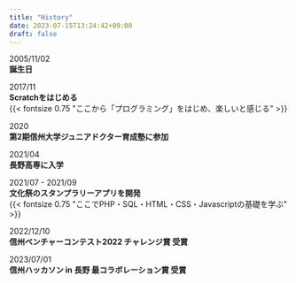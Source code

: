 ```yaml
---
title: "History"
date: 2023-07-15T13:24:42+09:00
draft: false
---
```



2005/11/02  
**誕生日**

2017/11  
**Scratchをはじめる**  
{{< fontsize 0.75 "ここから「プログラミング」をはじめ、楽しいと感じる" >}}

2020  
**第2期信州大学ジュニアドクター育成塾に参加**

2021/04  
**長野高専に入学**

2021/07 - 2021/09  
**文化祭のスタンプラリーアプリを開発**  
{{< fontsize 0.75 "ここでPHP・SQL・HTML・CSS・Javascriptの基礎を学ぶ" >}}

2022/12/10  
**信州ベンチャーコンテスト2022 チャレンジ賞 受賞**

2023/07/01  
**信州ハッカソン in 長野 最コラボレーション賞 受賞**
